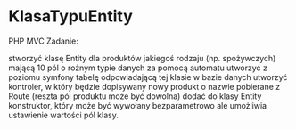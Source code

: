 # KlasaTypuEntity
PHP MVC Zadanie:

stworzyć klasę Entity dla produktów jakiegoś rodzaju (np. spożywczych) mającą 10 pól o rożnym typie danych za pomocą automatu
utworzyć z poziomu symfony tabelę odpowiadającą tej klasie w bazie danych
utworzyć kontroler, w który będzie dopisywany nowy produkt o nazwie pobierane z Route (reszta pól produktu może być dowolna)
dodać do klasy Entity konstruktor, który może być wywołany bezparametrowo ale umożliwia ustawienie wartości pól klasy.
